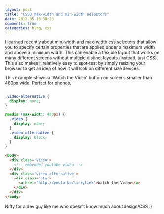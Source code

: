 ```yaml
---
layout: post
title: "CSS3 max-width and min-width selectors"
date: 2012-05-16 08:20
comments: true
categories: blog, css
---
```


I learned recently about min-width and max-width css selectors that allow you to specify certain properties that are applied under a maximum width and above a minimum width.  This can enable a flexible layout that works on many different screens without multiple distinct layouts (instead, just CSS).  This also makes it relatively easy to spot-test by simply resizing your browser to get an idea of how it will look on different size devices.

This example shows a 'Watch the Video' button on screens smaller than 480px wide.  Perfect for phones.

``` css

.video-alternative {
  display: none;
}

@media (max-width: 480px) {
  .video {
    display: none;
  }
  .video-alternative {
    display: block;
  }
}

```

``` html
<body>
  <div class='video'>
    <!-- embedded youtube video -->
  </div>
  <div class='video-alternative'>
    <div class='btn'>
      <a href="http://youtu.be/linkylink">Watch the Video</a>
    </div>
  </div>
</body>
```

Nifty for a dev guy like me who doesn't know much about design/CSS :)